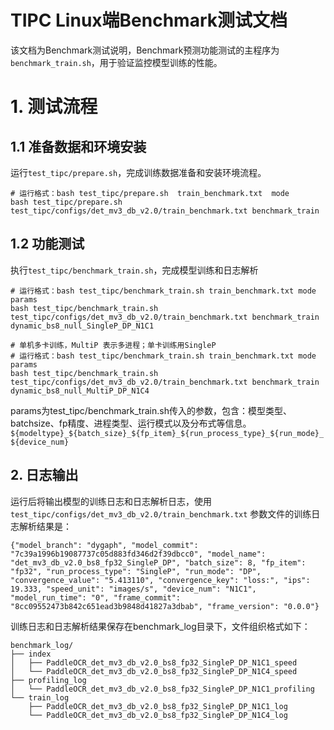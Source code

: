 
# TIPC Linux端Benchmark测试文档

该文档为Benchmark测试说明，Benchmark预测功能测试的主程序为`benchmark_train.sh`，用于验证监控模型训练的性能。

# 1. 测试流程
## 1.1 准备数据和环境安装
运行`test_tipc/prepare.sh`，完成训练数据准备和安装环境流程。

```shell
# 运行格式：bash test_tipc/prepare.sh  train_benchmark.txt  mode
bash test_tipc/prepare.sh test_tipc/configs/det_mv3_db_v2.0/train_benchmark.txt benchmark_train
```

## 1.2 功能测试
执行`test_tipc/benchmark_train.sh`，完成模型训练和日志解析

```shell
# 运行格式：bash test_tipc/benchmark_train.sh train_benchmark.txt mode params
bash test_tipc/benchmark_train.sh test_tipc/configs/det_mv3_db_v2.0/train_benchmark.txt benchmark_train dynamic_bs8_null_SingleP_DP_N1C1

# 单机多卡训练，MultiP 表示多进程；单卡训练用SingleP
# 运行格式：bash test_tipc/benchmark_train.sh train_benchmark.txt mode params
bash test_tipc/benchmark_train.sh test_tipc/configs/det_mv3_db_v2.0/train_benchmark.txt benchmark_train dynamic_bs8_null_MultiP_DP_N1C4
```

params为test_tipc/benchmark_train.sh传入的参数，包含：模型类型、batchsize、fp精度、进程类型、运行模式以及分布式等信息。
`${modeltype}_${batch_size}_${fp_item}_${run_process_type}_${run_mode}_${device_num}`


## 2. 日志输出

运行后将输出模型的训练日志和日志解析日志，使用 `test_tipc/configs/det_mv3_db_v2.0/train_benchmark.txt` 参数文件的训练日志解析结果是：

```
{"model_branch": "dygaph", "model_commit": "7c39a1996b19087737c05d883fd346d2f39dbcc0", "model_name": "det_mv3_db_v2.0_bs8_fp32_SingleP_DP", "batch_size": 8, "fp_item": "fp32", "run_process_type": "SingleP", "run_mode": "DP", "convergence_value": "5.413110", "convergence_key": "loss:", "ips": 19.333, "speed_unit": "images/s", "device_num": "N1C1", "model_run_time": "0", "frame_commit": "8cc09552473b842c651ead3b9848d41827a3dbab", "frame_version": "0.0.0"}
```

训练日志和日志解析结果保存在benchmark_log目录下，文件组织格式如下：
```
benchmark_log/
├── index
│   ├── PaddleOCR_det_mv3_db_v2.0_bs8_fp32_SingleP_DP_N1C1_speed
│   └── PaddleOCR_det_mv3_db_v2.0_bs8_fp32_SingleP_DP_N1C4_speed
├── profiling_log
│   └── PaddleOCR_det_mv3_db_v2.0_bs8_fp32_SingleP_DP_N1C1_profiling
└── train_log
    ├── PaddleOCR_det_mv3_db_v2.0_bs8_fp32_SingleP_DP_N1C1_log
    └── PaddleOCR_det_mv3_db_v2.0_bs8_fp32_SingleP_DP_N1C4_log
```
